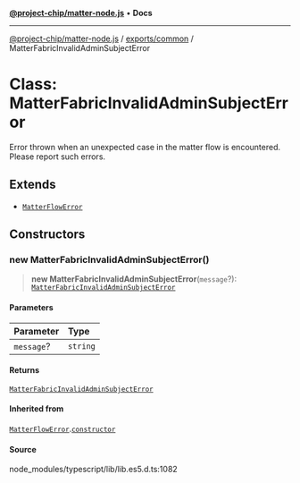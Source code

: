 [**@project-chip/matter-node.js**](../../../README.md) • **Docs**

***

[@project-chip/matter-node.js](../../../modules.md) / [exports/common](../README.md) / MatterFabricInvalidAdminSubjectError

# Class: MatterFabricInvalidAdminSubjectError

Error thrown when an unexpected case in the matter flow is encountered. Please report such errors.

## Extends

- [`MatterFlowError`](MatterFlowError.md)

## Constructors

### new MatterFabricInvalidAdminSubjectError()

> **new MatterFabricInvalidAdminSubjectError**(`message`?): [`MatterFabricInvalidAdminSubjectError`](MatterFabricInvalidAdminSubjectError.md)

#### Parameters

| Parameter | Type |
| :------ | :------ |
| `message`? | `string` |

#### Returns

[`MatterFabricInvalidAdminSubjectError`](MatterFabricInvalidAdminSubjectError.md)

#### Inherited from

[`MatterFlowError`](MatterFlowError.md).[`constructor`](MatterFlowError.md#constructors)

#### Source

node\_modules/typescript/lib/lib.es5.d.ts:1082
